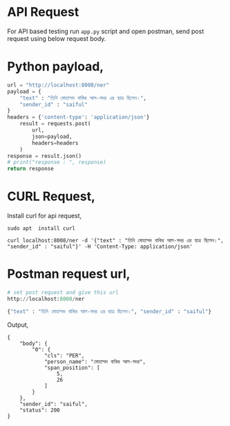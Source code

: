 # API Request
For API based testing run ```app.py``` script and open postman, send post request using below request body.


# Python payload,

``` py
url = "http://localhost:8008/ner"
payload = {
    "text" : "তিনি মোহাম্মদ বাকির আল-সদর এর ছাত্র ছিলেন।",
    "sender_id" : "saiful"
}
headers = {'content-type': 'application/json'}
    result = requests.post(
        url, 
        json=payload, 
        headers=headers
    )
response = result.json()
# print("response : ", response)
return response

```

# CURL Request,

Install curl for api request,

```
sudo apt  install curl
```

```
curl localhost:8008/ner -d '{"text" : "তিনি মোহাম্মদ বাকির আল-সদর এর ছাত্র ছিলেন।", "sender_id" : "saiful"}' -H 'Content-Type: application/json'
```


# Postman request url,
```py
# set post request and give this url
http://localhost:8008/ner

{"text" : "তিনি মোহাম্মদ বাকির আল-সদর এর ছাত্র ছিলেন।", "sender_id" : "saiful"}

```


Output,

```
{
    "body": {
        "0": {
            "cls": "PER",
            "person_name": "মোহাম্মদ বাকির আল-সদর",
            "span_position": [
                5,
                26
            ]
        }
    },
    "sender_id": "saiful",
    "status": 200
}
```
